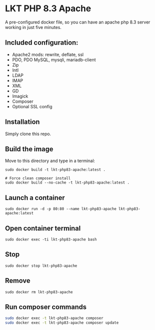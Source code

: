 # LKT PHP 8.3 Apache

A pre-configured docker file, so you can have an apache php 8.3 server working in just five minutes.

## Included configuration:
- Apache2 mods: rewrite, deflate, ssl
- PDO, PDO MySQL, mysqli, mariadb-client
- Zip
- Intl
- LDAP
- IMAP
- XML
- GD
- Imagick
- Composer
- Optional SSL config

## Installation
Simply clone this repo.

## Build the image
Move to this directory and type in a terminal:

```shell
sudo docker build -t lkt-php83-apache:latest .

# Force clean composer install
sudo docker build --no-cache -t lkt-php83-apache:latest .
```

## Launch a container
```shell
sudo docker run -d -p 80:80 --name lkt-php83-apache lkt-php83-apache:latest
```

## Open container terminal
```shell
sudo docker exec -ti lkt-php83-apache bash
```

## Stop
```shell
sudo docker stop lkt-php83-apache
```

## Remove
```shell
sudo docker rm lkt-php83-apache
```

## Run composer commands
```bash
sudo docker exec -t lkt-php83-apache composer
sudo docker exec -t lkt-php83-apache composer update
```
